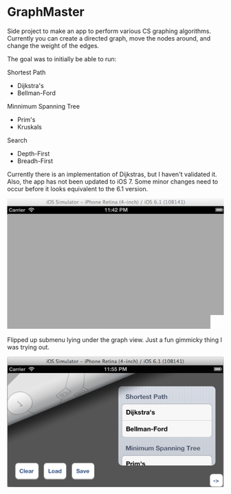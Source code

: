 GraphMaster
===========

Side project to make an app to perform various CS graphing algorithms.  Currently you can create a directed graph, move the nodes around, and change the weight of the edges.

The goal was to initially be able to run:

Shortest Path
- Dijkstra's
- Bellman-Ford

Minnimum Spanning Tree
- Prim's
- Kruskals

Search
- Depth-First
- Breadh-First

Currently there is an implementation of Dijkstras, but I haven't validated it.  Also, the app has not been updated to iOS 7.  Some minor changes need to occur before it looks equivalent to the 6.1 version.

![Alt text](/example.gif?raw=true "GIF example creating a graph")

Flipped up submenu lying under the graph view.  Just a fun gimmicky thing I was trying out.

![Alt text](/screenshot.png?raw=true "Screenshot of the sort menus")
